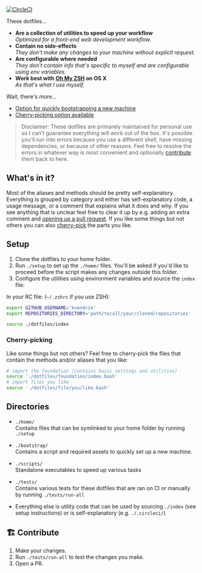 [![CircleCI](https://circleci.com/gh/kvendrik/dotfiles.svg?style=svg)](https://circleci.com/gh/kvendrik/dotfiles)

These dotfiles...
- **Are a collection of utilities to speed up your workflow**<br>_Optimized for a front-end web development workflow._
- **Contain no side-effects**<br>_They don't make any changes to your machine without explicit request._
- **Are configurable where needed**<br>_They don't contain info that's specific to myself and are configurable using env variables._
- **Work best with [Oh My ZSH](https://github.com/robbyrussell/oh-my-zsh) on OS X**<br>_As that's what I use myself._

Wait, there's more...
- [Option for quickly bootstrapping a new machine](#bootstrap)
- [Cherry-picking option available](#cherry-picking)

> Disclaimer: These dotfiles are primarely maintained for personal use so I can't guarantee everything will work out of the box. It's possible you'll run into errors because you use a different shell, have missing dependencies, or because of other reasons. Feel free to resolve the errors in whatever way is most convenient and optionally [contribute](#️-contribute) them back to here.

## What's in it?
Most of the aliases and methods should be pretty self-explanatory. Everything is grouped by category and either has self-explanatory code, a usage message, or a comment that explains what it does and why. If you see anything that is unclear feel free to clear it up by e.g. adding an extra comment and [opening up a pull request](#️-contribute). If you like some things but not others you can also [cherry-pick](#cherry-picking) the parts you like.

## Setup
1. Clone the dotfiles to your home folder.
1. Run `./setup` to set up the `./home/` files. You'll be asked if you'd like to proceed before the script makes any changes outside this folder.
1. Configure the utilities using environment variables and source the `index` file:

In your RC file: (`~/.zshrc` if you use ZSH):
```bash
export GITHUB_USERNAME='kvendrik'
export REPOSITORIES_DIRECTORY='path/to/all/your/cloned/repositories'

source ./dotfiles/index
```

### Cherry-picking
Like some things but not others? Feel free to cherry-pick the files that contain the methods and/or aliases that you like:

```bash
# import the foundation (contains basic settings and utilities)
source './dotfiles/foundation/index.bash'
# import files you like
source './dotfiles/file/you/like.bash'
```

## Directories
- `./home/`<br>Contains files that can be symlinked to your home folder by running `./setup`

- `./bootstrap/`<br>Contains a script and required assets to quickly set up a new machine.

- `./scripts/`<br>
Standalone executables to speed up various tasks

- `./tests/`<br>Contains various tests for these dotfiles that are ran on CI or manually by running `./tests/run-all`

- Everything else is utility code that can be used by sourcing `./index` (see setup instructions) or is self-explanatory (e.g. `./.circleci/`)

## 🏗️ Contribute
1. Make your changes.
2. Run `./tests/run-all` to test the changes you make.
3. Open a PR.
